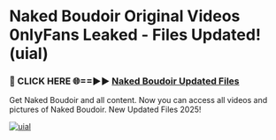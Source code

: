 # Naked Boudoir Original Videos 0nlyFans Leaked - Files Updated! (uial)

<h3>🔴 CLICK HERE 🌐==►► <a href="https://tinyurl.com/up5wt9bj" rel="nofollow">Naked Boudoir Updated Files</a></h3>

Get Naked Boudoir and all content. Now you can access all videos and pictures of Naked Boudoir. New Updated Files 2025!

[![uial](https://i.imgur.com/ABiUzMV.gif)](https://tinyurl.com/up5wt9bj)
